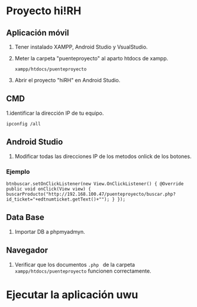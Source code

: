 # Proyecto hi!RH
## Aplicación móvil

1. Tener instalado XAMPP, Android Studio y VsualStudio.
2. Meter la carpeta "puenteproyecto" al aparto htdocs de xampp.

   `xampp/htdocs/puenteproyecto`

3. Abrir el proyecto "hiRH" en Android Studio.

## CMD
1.identificar la dirección IP de tu equipo.

   `ipconfig /all`

## Android Studio
1. Modificar todas las direcciones IP de los metodos onlick de los botones.
   
### Ejemplo

   `btnbuscar.setOnClickListener(new View.OnClickListener() {
      @Override
      public void onClick(View view) {
         buscarProducto("http://192.168.100.47/puenteproyecto/buscar.php?id_ticket="+edtnumticket.getText()+"");
      }
   });`

## Data Base
1. Importar DB a phpmyadmyn.

## Navegador
1. Verificar que los documentos `.php ` de la carpeta `xampp/htdocs/puenteproyecto` funcionen correctamente.

# Ejecutar la aplicación uwu

